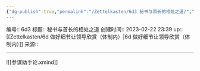 ```yaml
---
{"dg-publish":true,"permalink":"/Zettelkasten/6d3 秘书与首长的相处之道/","dgPassFrontmatter":true}
---
```


编号:: 6d3
标题:: 秘书与首长的相处之道
创建时间:: 2023-02-22 23:39
up:: [[Zettelkasten/6d 做好细节让领导欣赏（体制内）\|6d 做好细节让领导欣赏（体制内）]]
来源:: 

---
![[参谋助手论.xmind]]